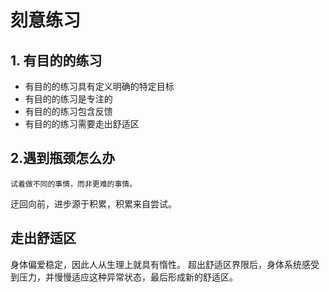 # 刻意练习

## 1. 有目的的练习
- 有目的的练习具有定义明确的特定目标
- 有目的的练习是专注的
- 有目的的练习包含反馈
- 有目的的练习需要走出舒适区


## 2.遇到瓶颈怎么办
    试着做不同的事情，而非更难的事情。
    
迂回向前，进步源于积累，积累来自尝试。

## 走出舒适区
身体偏爱稳定，因此人从生理上就具有惰性。
超出舒适区界限后，身体系统感受到压力，并慢慢适应这种异常状态，最后形成新的舒适区。